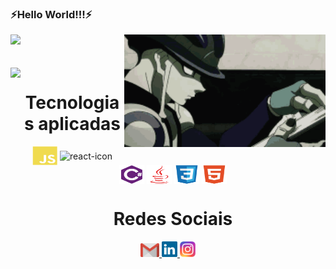 ### ⚡Hello World!!!⚡

<div>
  <img  height="180em" src="https://github-readme-stats.vercel.app/api?username=Guilherme-W8&show_icons=true&theme=radical&include_all_commits=true&count_private=true"/>
  <img align="right" height="180em" alt="coding-time" src="meruem.gif">
</div>
<br>

<div  align="center"> 
  <div style="display: inline_block"><br>
    <img align="left" height="250" src="https://github-readme-stats.vercel.app/api/top-langs/?username=Guilherme-W8&layout=compact&langs_count=16&theme=radical"/>
    <h1 align="center">Tecnologias aplicadas </h1>
    <img align="center" height="30" width="40" alt="js-icon"  src="https://raw.githubusercontent.com/devicons/devicon/master/icons/javascript/javascript-plain.svg">
    <img align="center" height="30" width="40" alt="react-icon" src="https://raw.githubusercontent.com/jmnote/z-icons/master/svg/cpp.svg">
    <img align="center" height="30" width="40" alt="html-icon" src="https://raw.githubusercontent.com/devicons/devicon/master/icons/csharp/csharp-plain.svg">
    <img align="center" height="30" width="40" alt="c-icon" src="https://raw.githubusercontent.com/devicons/devicon/master/icons/java/java-plain.svg">
    <img align="center" height="30" width="40" alt="css-icon" src="https://raw.githubusercontent.com/devicons/devicon/master/icons/css3/css3-original.svg">
    <img align="center" height="30" width="40" alt="css-icon" src="https://raw.githubusercontent.com/devicons/devicon/master/icons/html5/html5-plain.svg">
   </div>
    
  
  <h1 align="center">Redes Sociais</h1>
    <a href = "mailto: gtavares739@gmail.com">
      <img width="30" src="gmail.svg">
    </a>
    <a href = "https://www.linkedin.com/in/guilherme-correia-002a92231/">
      <img width="25" src="linkedin.svg">
    </a>
    <a href = "https://www.instagram.com/gui_correia33/">
      <img width="25" src="instagram.png">
    </a>
</div>
